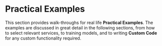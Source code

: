# Practical Examples

This section provides walk-throughs for real life **Practical Examples**. The examples are discussed in great detail in the following sections, from how to select relevant services, to training models, and to writing **Custom Code** for any custom functionality required.

